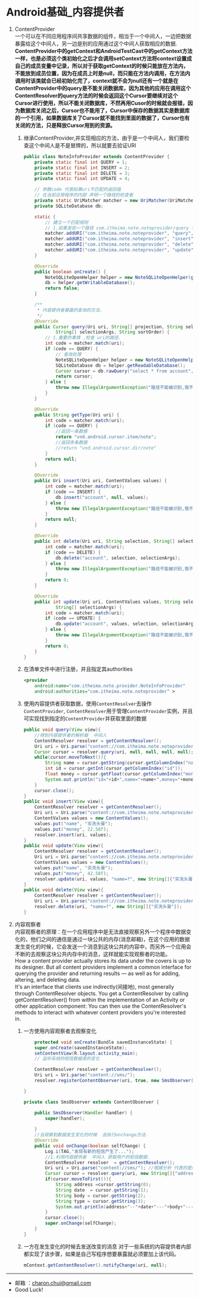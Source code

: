 Android基础_内容提供者
===

1. ContentProvider    
    一个可以在不同应用程序间共享数据的组件，相当于一个中间人，一边把数据暴露给这个中间人，另一边是别的应用通过这个中间人获取相应的数据.
    **ContentProvider中的getContext和AndroidTestCast中的getContext方法一样，也是必须这个类初始化之后才会调用setContext方法将context设置成自己的成员变量中记录，所以对于获取getContext的时候只能放在方法内，不能放到成员位置，因为在成员上时是null，而只能在方法内调用，在方法内调用时该类就会已经初始化完了，context就不会为null还有一个就是在ContentProvider中的query是不能关闭数据库，因为其他的应用在调用这个ContentResolver的query方法的时候会返回这个Cursor要继续对这个Cursor进行使用，所以不能关闭数据库，不然再用Cusor的时候就会报错，因为数据库关闭之后，Cursor也不能用了，Cursor中保存的数据其实是数据库的一个引用，如果数据库关了Cursor就不能找到里面的数据了，Cursor也有关闭的方法，只是释放Cursor用到的资源。**
    
    1. 继承ContentProvider,并实现相应的方法，由于是一个中间人，我们要检查这个中间人是不是冒牌的，所以就要去验证URI
        ```java
    	public class NoteInfoProvider extends ContentProvider {
    		private static final int QUERY = 1;
    		private static final int INSERT = 2;
    		private static final int DELETE = 3;
    		private static final int UPDATE = 4;
    
    		// 参数code 代表如果uri不匹配的返回值
    		// 在当前应用程序的内部 声明一个路径的检查者
    		private static UriMatcher matcher = new UriMatcher(UriMatcher.NO_MATCH);
    		private SQLiteDatabase db;
    
    		static {
    			// 建立一个匹配规则
    			// 1.如果发现一个路径 com.itheima.note.noteprovider/query 查询的操作
    			matcher.addURI("com.itheima.note.noteprovider", "query", QUERY);
    			matcher.addURI("com.itheima.note.noteprovider", "insert", INSERT);
    			matcher.addURI("com.itheima.note.noteprovider", "delete", DELETE);
    			matcher.addURI("com.itheima.note.noteprovider", "update", UPDATE);
    		}
    
    		@Override
    		public boolean onCreate() {
    			NoteSQLiteOpenHelper helper = new NoteSQLiteOpenHelper(getContext());
    			db = helper.getWritableDatabase();
    			return false;
    		}
    
    		/**
    		 * 内容提供者暴露的查询的方法.
    		 */
    		@Override
    		public Cursor query(Uri uri, String[] projection, String selection,
    				String[] selectionArgs, String sortOrder) {
    			// 1.重要的事情 ,检查 uri的路径.
    			int code = matcher.match(uri);
    			if (code == QUERY) {
    				// 查询处理
    				NoteSQLiteOpenHelper helper = new NoteSQLiteOpenHelper(getContext());
    				SQLiteDatabase db = helper.getReadableDatabase();
    				Cursor cursor = db.rawQuery("select * from account", null);
    				return cursor;
    			} else {
    				throw new IllegalArgumentException("路径不能被识别,我不认识你...");
    			}
    		}
    
    		@Override
    		public String getType(Uri uri) {
    			int code = matcher.match(uri);
    			if (code == QUERY) {
    				//返回一条数据
    				return "vnd.android.cursor.item/note";
    				//返回多条数据
    				//return "vnd.android.cursor.dir/note"
    			}
    			return null;
    		}
    
    		@Override
    		public Uri insert(Uri uri, ContentValues values) {
    			int code = matcher.match(uri);
    			if (code == INSERT) {
    				db.insert("account", null, values);
    			} else {
    				throw new IllegalArgumentException("路径不能被识别,我不认识你...");
    			}
    			return null;
    		}
    
    		@Override
    		public int delete(Uri uri, String selection, String[] selectionArgs) {
    			int code = matcher.match(uri);
    			if (code == DELETE) {
    				db.delete("account", selection, selectionArgs);
    			} else {
    				throw new IllegalArgumentException("路径不能被识别,我不认识你...");
    			}
    			return 0;
    		}
    
    		@Override
    		public int update(Uri uri, ContentValues values, String selection,
    				String[] selectionArgs) {
    			int code = matcher.match(uri);
    			if (code == UPDATE) {
    				db.update("account", values, selection, selectionArgs);
    			} else {
    				throw new IllegalArgumentException("路径不能被识别,我不认识你...");
    			}
    			return 0;
    		}
    	}
    	```

	2. 在清单文件中进行注册，并且指定其authorities
    	```xml
    	<provider
    		android:name="com.itheima.note.provider.NoteInfoProvider"
    		android:authorities="com.itheima.note.noteprovider" >
    	```
		
	3. 使用内容提供者获取数据，使用`ContentResolver`去操作`ContentProvider`, `ContentResolver`用于管理`ContentProvider`实例，并且可实现找到指定的`ContentProvider`并获取里面的数据
    	```java
    	public void query(View view){
    		//得到内容提供者的解析器  中间人
    		ContentResolver resolver = getContentResolver();
    		Uri uri = Uri.parse("content://com.itheima.note.noteprovider/queryaa");
    		Cursor cursor = resolver.query(uri, null, null, null, null);
    		while(cursor.moveToNext()){
    			String name = cursor.getString(cursor.getColumnIndex("name"));
    			int id = cursor.getInt(cursor.getColumnIndex("id"));
    			float money = cursor.getFloat(cursor.getColumnIndex("money"));
    			System.out.println("id="+id+",name="+name+",money="+money);
    		}
    		cursor.close();
    	}
    	public void insert(View view){
    		ContentResolver resolver = getContentResolver();
    		Uri uri = Uri.parse("content://com.itheima.note.noteprovider/insert");
    		ContentValues values = new ContentValues();
    		values.put("name", "买洗头膏");
    		values.put("money", 22.58f);
    		resolver.insert(uri, values);
    	}
    	public void update(View view){
    		ContentResolver resolver = getContentResolver();
    		Uri uri = Uri.parse("content://com.itheima.note.noteprovider/update");
    		ContentValues values = new ContentValues();
    		values.put("name", "买洗头膏");
    		values.put("money", 42.58f);
    		resolver.update(uri, values, "name=?", new String[]{"买洗头膏"});
    	}
    	public void delete(View view){
    		ContentResolver resolver = getContentResolver();
    		Uri uri = Uri.parse("content://com.itheima.note.noteprovider/delete");
    		resolver.delete(uri, "name=?", new String[]{"买洗头膏"});
    	}
    	```

2. 内容观察者     
    内容观察者的原理：在一个应用程序中是无法直接观察另外一个程序中数据变化的，他们之间的通信是通过一块公共的内存(消息邮箱)，在这个应用的数据发生变化的时候，它会发送一个消息到这块公共的内容中，而另外一个应用会不断的去观察这块公共内存中的消息，这样就能实现观察者的功能。      
	How a content provider actually stores its data under the covers is up to its designer. But all content providers implement a common interface for querying the provider and returning results — as well as for adding, altering, and deleting data.      
    It's an interface that clients use indirectly(间接地), most generally through ContentResolver objects. You get a ContentResolver by calling getContentResolver() from within the implementation of an Activity or other application component: You can then use the ContentResolver's methods to interact with whatever content providers you're interested in.

	1. 一方使用内容观察者去观察变化
		```java
			protected void onCreate(Bundle savedInstanceState) {
			super.onCreate(savedInstanceState);
			setContentView(R.layout.activity_main);
			// 监听系统的短信数据库的变化

			ContentResolver resolver = getContentResolver();
			Uri uri = Uri.parse("content://sms/");
			resolver.registerContentObserver(uri, true, new SmsObserver(new Handler()));

		}

		private class SmsObserver extends ContentObserver {

			public SmsObserver(Handler handler) {
				super(handler);
				
			}
			//当观察到数据发生变化的时候  会执行onchange方法.
			@Override
			public void onChange(boolean selfChange) {
				Log.i(TAG,"发现有新的短信产生了...");
				//1.利用内容提供者  中间人 获取用户的短信数据.
				ContentResolver resolver  = getContentResolver();
				Uri uri = Uri.parse("content://sms/"); //根据分析 代表的是所有的短信的路径
				Cursor cursor = resolver.query(uri, new String[]{"address","date","body","type"}, null, null, null);
				if(cursor.moveToFirst()){
					String address =cursor.getString(0);
					String date  = cursor.getString(1);
					String body = cursor.getString(2);
					String type = cursor.getString(3);
					System.out.println(address+"--"+date+"---"+body+"---"+type);
				}
				cursor.close();
				super.onChange(selfChange);
			}
		}
		```
	2. 一方在发生变化的时候去发送改变的消息
	    对于一些系统的内容提供者内部都实现了该步骤，如果是自己写程序想要暴露就必须要加上该代码。     
		
		```java	
        mContext.getContentResolver().notifyChange(uri, null);
		```
	
---

- 邮箱 ：charon.chui@gmail.com  
- Good Luck! 